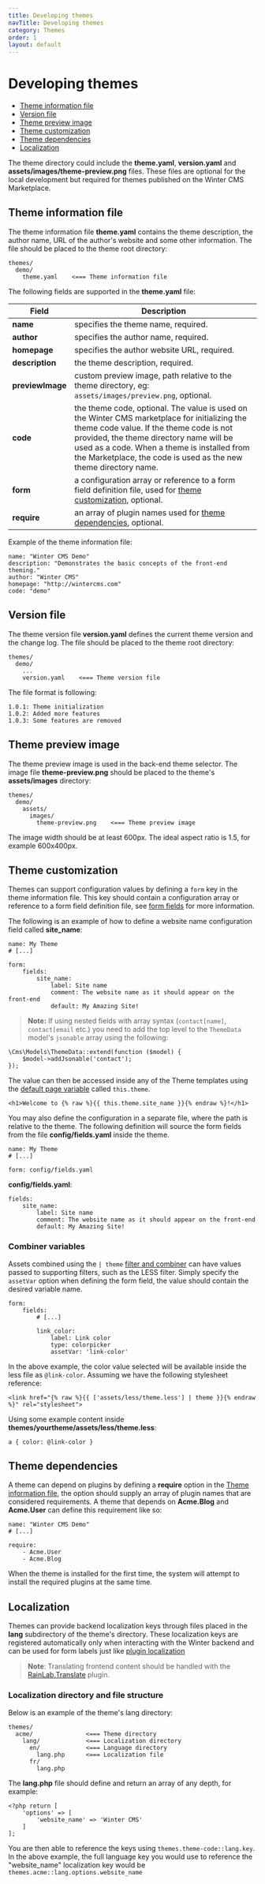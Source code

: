 ```yaml
---
title: Developing themes
navTitle: Developing themes
category: Themes
order: 1
layout: default
---
```


# Developing themes

- [Theme information file](#theme-information)
- [Version file](#version-file)
- [Theme preview image](#preview-image)
- [Theme customization](#customization)
- [Theme dependencies](#dependencies)
- [Localization](#localization)

The theme directory could include the **theme.yaml**, **version.yaml** and **assets/images/theme-preview.png** files. These files are optional for the local development but required for themes published on the Winter CMS Marketplace.

<a name="theme-information"></a>
## Theme information file

The theme information file **theme.yaml** contains the theme description, the author name, URL of the author's website and some other information. The file should be placed to the theme root directory:

    themes/
      demo/
        theme.yaml    <=== Theme information file

The following fields are supported in the **theme.yaml** file:

Field | Description
------------- | -------------
**name** | specifies the theme name, required.
**author** | specifies the author name, required.
**homepage** | specifies the author website URL, required.
**description** | the theme description, required.
**previewImage** | custom preview image, path relative to the theme directory, eg: `assets/images/preview.png`, optional.
**code** | the theme code, optional. The value is used on the Winter CMS marketplace for initializing the theme code value. If the theme code is not provided, the theme directory name will be used as a code. When a theme is installed from the Marketplace, the code is used as the new theme directory name.
**form** | a configuration array or reference to a form field definition file, used for [theme customization](#customization), optional.
**require** | an array of plugin names used for [theme dependencies](#dependencies), optional.

Example of the theme information file:

    name: "Winter CMS Demo"
    description: "Demonstrates the basic concepts of the front-end theming."
    author: "Winter CMS"
    homepage: "http://wintercms.com"
    code: "demo"

<a name="version-file"></a>
## Version file

The theme version file **version.yaml** defines the current theme version and the change log. The file should be placed to the theme root directory:

    themes/
      demo/
        ...
        version.yaml    <=== Theme version file

The file format is following:

    1.0.1: Theme initialization
    1.0.2: Added more features
    1.0.3: Some features are removed

<a name="preview-image"></a>
## Theme preview image

The theme preview image is used in the back-end theme selector. The image file **theme-preview.png** should be placed to the theme's **assets/images** directory:

    themes/
      demo/
        assets/
          images/
            theme-preview.png    <=== Theme preview image

The image width should be at least 600px. The ideal aspect ratio is 1.5, for example 600x400px.

<a name="customization"></a>
## Theme customization

Themes can support configuration values by defining a `form` key in the theme information file. This key should contain a configuration array or reference to a form field definition file, see [form fields](../backend/forms#form-fields) for more information.

The following is an example of how to define a website name configuration field called **site_name**:

    name: My Theme
    # [...]

    form:
        fields:
            site_name:
                label: Site name
                comment: The website name as it should appear on the front-end
                default: My Amazing Site!

> **Note:** If using nested fields with array syntax (`contact[name]`, `contact[email` etc.) you need to add the top level to the `ThemeData` model's `jsonable` array using the following:

    \Cms\Models\ThemeData::extend(function ($model) {
        $model->addJsonable('contact');
    });

The value can then be accessed inside any of the Theme templates using the [default page variable](../cms/markup#default-variables) called `this.theme`.

    <h1>Welcome to {% raw %}{{ this.theme.site_name }}{% endraw %}!</h1>

You may also define the configuration in a separate file, where the path is relative to the theme. The following definition will source the form fields from the file **config/fields.yaml** inside the theme.

    name: My Theme
    # [...]

    form: config/fields.yaml

**config/fields.yaml**:

    fields:
        site_name:
            label: Site name
            comment: The website name as it should appear on the front-end
            default: My Amazing Site!

<a name="combiner-vars"></a>
### Combiner variables

Assets combined using the `| theme` [filter and combiner](../markup/filter-theme) can have values passed to supporting filters, such as the LESS filter. Simply specify the `assetVar` option when defining the form field, the value should contain the desired variable name.

    form:
        fields:
            # [...]

            link_color:
                label: Link color
                type: colorpicker
                assetVar: 'link-color'

In the above example, the color value selected will be available inside the less file as `@link-color`. Assuming we have the following stylesheet reference:

    <link href="{% raw %}{{ ['assets/less/theme.less'] | theme }}{% endraw %}" rel="stylesheet">

Using some example content inside **themes/yourtheme/assets/less/theme.less**:

    a { color: @link-color }

<a name="dependencies"></a>
## Theme dependencies

A theme can depend on plugins by defining a **require** option in the [Theme information file](#theme-information), the option should supply an array of plugin names that are considered requirements. A theme that depends on **Acme.Blog** and **Acme.User** can define this requirement like so:

    name: "Winter CMS Demo"
    # [...]

    require:
        - Acme.User
        - Acme.Blog

When the theme is installed for the first time, the system will attempt to install the required plugins at the same time.

<a name="localization"></a>
## Localization

Themes can provide backend localization keys through files placed in the **lang** subdirectory of the theme's directory. These localization keys are registered automatically only when interacting with the Winter backend and can be used for form labels just like [plugin localization](../plugin/localization)
   
> **Note**: Translating frontend content should be handled with the [RainLab.Translate](https://wintercms.com/plugin/rainlab-translate) plugin.

<a name="localization-file-structure"></a>
### Localization directory and file structure

Below is an example of the theme's lang directory:

    themes/
      acme/               <=== Theme directory
        lang/             <=== Localization directory
          en/             <=== Language directory
            lang.php      <=== Localization file
          fr/
            lang.php


The **lang.php** file should define and return an array of any depth, for example:

    <?php return [
        'options' => [
            'website_name' => 'Winter CMS'
        ]
    ];

You are then able to reference the keys using `themes.theme-code::lang.key`. In the above example, the full language key you would use to reference the "website_name" localization key would be `themes.acme::lang.options.website_name`
